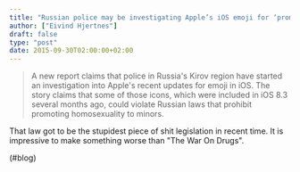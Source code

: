 ```yaml
---
title: "Russian police may be investigating Apple’s iOS emoji for ‘promoting homosexuality’ | iMore"
author: ["Eivind Hjertnes"]
draft: false
type: "post"
date: 2015-09-30T02:00:00+02:00
---
```


> A new report claims that police in Russia's Kirov region have started
> an investigation into Apple's recent updates for emoji in iOS. The
> story claims that some of those icons, which were included in iOS 8.3
> several months ago, could violate Russian laws that prohibit promoting
> homosexuality to minors.

That law got to be the stupidest piece of shit legislation in recent
time. It is impressive to make something worse than "The War On Drugs".

(#blog)
